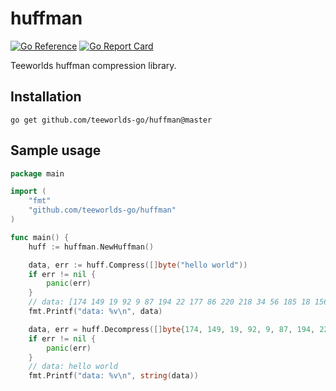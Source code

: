 # huffman

[![Go Reference](https://pkg.go.dev/badge/github.com/teeworlds-go/huffman.svg)](https://pkg.go.dev/github.com/teeworlds-go/huffman) [![Go Report Card](https://goreportcard.com/badge/github.com/teeworlds-go/huffman)](https://goreportcard.com/report/github.com/teeworlds-go/huffman)

Teeworlds huffman compression library.

## Installation

```shell
go get github.com/teeworlds-go/huffman@master
```

## Sample usage

```go
package main

import (
    "fmt"
    "github.com/teeworlds-go/huffman"
)

func main() {
    huff := huffman.NewHuffman()

    data, err := huff.Compress([]byte("hello world"))
    if err != nil {
        panic(err)
    }
    // data: [174 149 19 92 9 87 194 22 177 86 220 218 34 56 185 18 156 168 184 1]
    fmt.Printf("data: %v\n", data)

    data, err = huff.Decompress([]byte{174, 149, 19, 92, 9, 87, 194, 22, 177, 86, 220, 218, 34, 56, 185, 18, 156, 168, 184, 1})
    if err != nil {
        panic(err)
    }
    // data: hello world
    fmt.Printf("data: %v\n", string(data))
```
